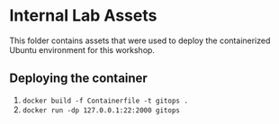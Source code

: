 # Internal Lab Assets

This folder contains assets that were used to deploy the containerized Ubuntu environment for this workshop.

## Deploying the container

1. `docker build -f Containerfile -t gitops .`
2. `docker run -dp 127.0.0.1:22:2000 gitops`